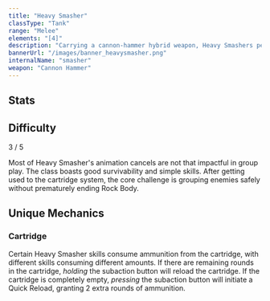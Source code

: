 ```yaml
---
title: "Heavy Smasher"
classType: "Tank"
range: "Melee"
elements: "[4]"
description: "Carrying a cannon-hammer hybrid weapon, Heavy Smashers perform slow, heavy-hitting attacks that deal significant damage and provide crowd-control."
bannerUrl: "/images/banner_heavysmasher.png"
internalName: "smasher"
weapon: "Cannon Hammer"
---
```


<script>
    import Icon from "@iconify/svelte"
    import Stats from "$lib/components/classes/Stats.svelte"
</script>

## Stats
<Stats />

## Difficulty
<div class="difficulty-box flex box">
    <span>3 / 5</span>
    <Icon icon="fluent:star-28-filled" />
    <Icon icon="fluent:star-28-filled" />
    <Icon icon="fluent:star-28-filled" />
</div>

Most of Heavy Smasher's animation cancels are not that impactful in group play. The class boasts good survivability and simple skills. After getting used to the cartridge system, the core challenge is grouping enemies safely without prematurely ending Rock Body.

## Unique Mechanics

### Cartridge
Certain Heavy Smasher skills consume ammunition from the cartridge, with different skills consuming different amounts. If there are remaining rounds in the cartridge, *holding* the subaction button will reload the cartridge. If the cartridge is completely empty, *pressing* the subaction button will initiate a Quick Reload, granting 2 extra rounds of ammunition.